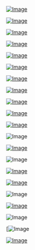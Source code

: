 

[![Image](guardian/Screenshot_2020-06-29_12-22-28.png)](https://www.uludagsozluk.com/k/makat%C4%B1na-40-santimlik-bal%C4%B1k-ka%C3%A7an-vatanda%C5%9F/&w=bg)

<!--
https://www.uludagsozluk.com/k/erke%C4%9Fin-orospusu/&w=bg bkz makatına balık sokan adam
https://siradan-siradam-vintage.uludagsozluk.com/ bkz makat maymunu
https://www.uludagsozluk.com/k/kendini-bu-%C3%BClkenin-sahibi-sanan-zihniyet/&w=bg bkz makatına balık sokan zihniyet
https://www.uludagsozluk.com/k/erke%C4%9Fin-orospusu/&w=bg bkz makatına balık sokan adam
https://www.uludagsozluk.com/k/erke%C4%9Fin-orospusu/&w=bg bkz taksimin renkli siması cenk
https://www.uludagsozluk.com/k/pasif-gaylar%C4%B1n-orospu-olmas%C4%B1/&w=bg bkz makatıyla orospunum diyen erkek
https://www.uludagsozluk.com/k/sahiplenen-erkek-g%C3%B6t%C3%BC/ bkz makat maymunu götü
https://www.uludagsozluk.com/k/ibnelerin-heterolar%C4%B1n-onay%C4%B1na-muhta%C3%A7-olmas%C4%B1/ bkz makatıyla uluma yapan ülkücü
https://www.uludagsozluk.com/k/ibnelerin-heterolar%C4%B1n-onay%C4%B1na-muhta%C3%A7-olmas%C4%B1/ bkz makatına balık sokan adam
-->

[![Image](guardian/Screenshot_2020-06-28_14-56-27.png)](https://www.youtube.com/watch?v=iEEM0HkEkp8)

[![Image](guardian/Screenshot_2020-06-27_17-43-22.png)](https://www.youtube.com/watch?v=juQPE-v28es)

[![Image](guardian/Screenshot_2020-06-27_17-43-54.png)](https://www.pornhub.com/view_video.php?viewkey=ph5ed6ed19eb09c)

[![Image](hive/Screenshot_2020-06-21_12-49-54.png)](https://www.youtube.com/watch?v=-gP_Q2myNWo)

[![Image](hive/Screenshot_2020-06-13_11-27-33.png)](https://www.youtube.com/watch?v=O3NQDXQaVtQ)

[![Image](hive/Screenshot_2020-06-06_18-30-55.png)](https://www.youtube.com/watch?v=-371LmCinrY)

[![Image](aton/Screenshot_2020-05-21_18-18-41.png)](https://human.biodigital.com)

[![Image](hive/oath.png)](https://www.theguardian.com/science/2019/aug/16/mathematicians-need-doctor-style-hippocratic-oath-says-academic-hannah-fry)

[![Image](hive/purdue.png)](https://www.theguardian.com/us-news/2018/jan/27/universities-sackler-family-purdue-pharma-oxycontin-opioids)

[![Image](almanac/Global_Seed_Vault.jpg)](https://www.seedvault.no/)

![Image](brexit.png)

[![Image](wiccanyear.png)](https://www.youtube.com/watch?v=u-ghhn_IqeU)

![Image](hearthemoment.png)

[![Image](myth-of-the-jewish-genome.png)](https://www.merriam-webster.com/dictionary/chromatic)

[![Image](mediasource.png)](https://www.youtube.com/watch?v=pneoCZSiofI)

![Image](ISS.png)

[![Image](完璧.png)](https://www.ibm.com/developerworks/jp/aix/library/au-errnovariable/index.html)

![Image](voyager.png)

[![[Image](stone-sky.png)](https://www.youtube.com/watch?v=NX0iaeMzHyI)

[![Image](aton/Screenshot_2020-05-21_00-18-41.png)](https://www.youtube.com/watch?v=EQ-CGYWQRyM)




